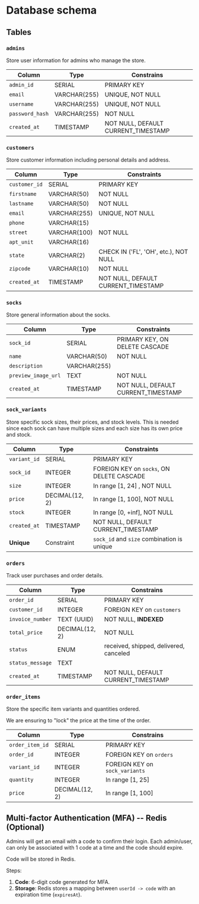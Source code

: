 # Database schema

## Tables

### `admins`

Store user information for admins who manage the store.

| Column          | Type         | Constrains                          |
| --------------- | ------------ | ----------------------------------- |
| `admin_id`      | SERIAL       | PRIMARY KEY                         |
| `email`         | VARCHAR(255) | UNIQUE, NOT NULL                    |
| `username`      | VARCHAR(255) | UNIQUE, NOT NULL                    |
| `password_hash` | VARCHAR(255) | NOT NULL                            |
| `created_at`    | TIMESTAMP    | NOT NULL, DEFAULT CURRENT_TIMESTAMP |

### `customers`

Store customer information including personal details and address.

| Column        | Type         | Constraints                           |
| ------------- | ------------ | ------------------------------------- |
| `customer_id` | SERIAL       | PRIMARY KEY                           |
| `firstname`   | VARCHAR(50)  | NOT NULL                              |
| `lastname`    | VARCHAR(50)  | NOT NULL                              |
| `email`       | VARCHAR(255) | UNIQUE, NOT NULL                      |
| `phone`       | VARCHAR(15)  |                                       |
| `street`      | VARCHAR(100) | NOT NULL                              |
| `apt_unit`    | VARCHAR(16)  |                                       |
| `state`       | VARCHAR(2)   | CHECK IN ('FL', 'OH', etc.), NOT NULL |
| `zipcode`     | VARCHAR(10)  | NOT NULL                              |
| `created_at`  | TIMESTAMP    | NOT NULL, DEFAULT CURRENT_TIMESTAMP   |

### `socks`

Store general information about the socks.

| Column              | Type         | Constraints                         |
| ------------------- | ------------ | ----------------------------------- |
| `sock_id`           | SERIAL       | PRIMARY KEY, ON DELETE CASCADE      |
| `name`              | VARCHAR(50)  | NOT NULL                            |
| `description`       | VARCHAR(255) |                                     |
| `preview_image_url` | TEXT         | NOT NULL                            |
| `created_at`        | TIMESTAMP    | NOT NULL, DEFAULT CURRENT_TIMESTAMP |

### `sock_variants`

Store specific sock sizes, their prices, and stock levels.
This is needed since each sock can have multiple sizes and each size has its own price and stock.

| Column       | Type           | Constraints                                |
| ------------ | -------------- | ------------------------------------------ |
| `variant_id` | SERIAL         | PRIMARY KEY                                |
| `sock_id`    | INTEGER        | FOREIGN KEY on `socks`, ON DELETE CASCADE  |
| `size`       | INTEGER        | In range [1, 24] , NOT NULL                |
| `price`      | DECIMAL(12, 2) | In range [1, 100], NOT NULL                |
| `stock`      | INTEGER        | In range [0, +inf], NOT NULL               |
| `created_at` | TIMESTAMP      | NOT NULL, DEFAULT CURRENT_TIMESTAMP        |
| **Unique**   | Constraint     | `sock_id` and `size` combination is unique |

### `orders`

Track user purchases and order details.

| Column           | Type           | Constrains                             |
| ---------------- | -------------- | -------------------------------------- |
| `order_id`       | SERIAL         | PRIMARY KEY                            |
| `customer_id`    | INTEGER        | FOREIGN KEY on `customers`             |
| `invoice_number` | TEXT (UUID)    | NOT NULL, **INDEXED**                  |
| `total_price`    | DECIMAL(12, 2) | NOT NULL                               |
| `status`         | ENUM           | received, shipped, delivered, canceled |
| `status_message` | TEXT           |                                        |
| `created_at`     | TIMESTAMP      | NOT NULL, DEFAULT CURRENT_TIMESTAMP    |

### `order_items`

Store the specific item variants and quantities ordered.

We are ensuring to "lock" the price at the time of the order.

| Column          | Type           | Constrains                     |
| --------------- | -------------- | ------------------------------ |
| `order_item_id` | SERIAL         | PRIMARY KEY                    |
| `order_id`      | INTEGER        | FOREIGN KEY on `orders`        |
| `variant_id`    | INTEGER        | FOREIGN KEY on `sock_variants` |
| `quantity`      | INTEGER        | In range [1, 25]               |
| `price`         | DECIMAL(12, 2) | In range [1, 100]              |

## Multi-factor Authentication (MFA) -- Redis (Optional)

Admins will get an email with a code to confirm their login. Each admin/user, can only be associated with 1 code at a time and the code should expire.

Code will be stored in Redis.

Steps:

1. **Code**: 6-digit code generated for MFA.
2. **Storage**: Redis stores a mapping between `userId -> code` with an expiration time (`expiresAt`).
